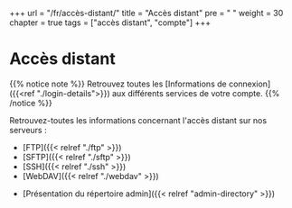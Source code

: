 +++
url = "/fr/accès-distant/"
title = "Accès distant"
pre = "<i class='fas fa-fw fa-network-wired'></i> "
weight = 30
chapter = true
tags = ["accès distant", "compte"]
+++

# Accès distant

{{% notice note %}}
Retrouvez toutes les [Informations de connexion]({{<ref "./login-details">}}) aux différents services de votre compte.
{{% /notice %}}

Retrouvez-toutes les informations concernant l'accès distant sur nos serveurs :

* [FTP]({{< relref "./ftp" >}})
* [SFTP]({{< relref "./sftp" >}})
* [SSH]({{< relref "./ssh" >}})
* [WebDAV]({{< relref "./webdav" >}})

- [Présentation du répertoire admin]({{< relref "admin-directory" >}})
